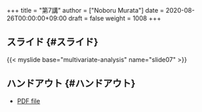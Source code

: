 +++
title = "第7講"
author = ["Noboru Murata"]
date = 2020-08-26T00:00:00+09:00
draft = false
weight = 1008
+++

## スライド {#スライド}

{{< myslide base="multivariate-analysis" name="slide07" >}}


## ハンドアウト {#ハンドアウト}

-   [PDF file](https://noboru-murata.github.io/multivariate-analysis/pdfs/slide07.pdf)